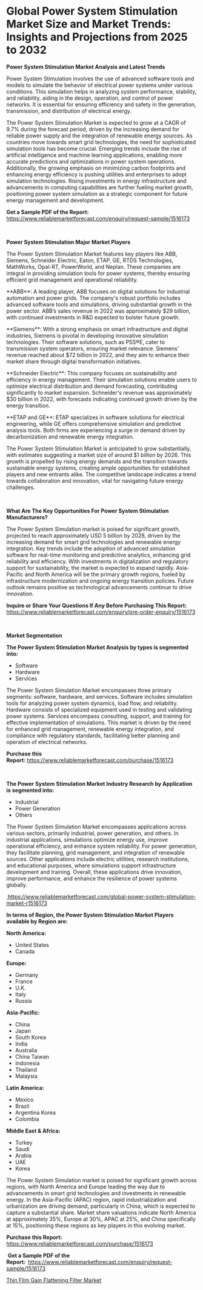 <p><h1>Global Power System Stimulation Market Size and Market Trends: Insights and Projections from 2025 to 2032</h1></p><p><strong>Power System Stimulation Market Analysis and Latest Trends</strong></p>
<p><p>Power System Stimulation involves the use of advanced software tools and models to simulate the behavior of electrical power systems under various conditions. This simulation helps in analyzing system performance, stability, and reliability, aiding in the design, operation, and control of power networks. It is essential for ensuring efficiency and safety in the generation, transmission, and distribution of electrical energy.</p><p>The Power System Stimulation Market is expected to grow at a CAGR of 9.7% during the forecast period, driven by the increasing demand for reliable power supply and the integration of renewable energy sources. As countries move towards smart grid technologies, the need for sophisticated simulation tools has become crucial. Emerging trends include the rise of artificial intelligence and machine learning applications, enabling more accurate predictions and optimizations in power system operations. Additionally, the growing emphasis on minimizing carbon footprints and enhancing energy efficiency is pushing utilities and enterprises to adopt simulation technologies. Rising investments in energy infrastructure and advancements in computing capabilities are further fueling market growth, positioning power system simulation as a strategic component for future energy management and development.</p></p>
<p><strong>Get a Sample PDF of the Report:&nbsp;</strong> <a href="https://www.reliablemarketforecast.com/enquiry/request-sample/1516173?utm_campaign=3049&utm_medium=2&utm_source=Github&utm_content=ia&utm_term=29032025&utm_id=power-system-stimulation">https://www.reliablemarketforecast.com/enquiry/request-sample/1516173</a></p>
<p>&nbsp;</p>
<p><strong>Power System Stimulation Major Market Players</strong></p>
<p><p>The Power System Stimulation Market features key players like ABB, Siemens, Schneider Electric, Eaton, ETAP, GE, RTDS Technologies, MathWorks, Opal-RT, PowerWorld, and Neplan. These companies are integral in providing simulation tools for power systems, thereby ensuring efficient grid management and operational reliability.</p><p>**ABB**: A leading player, ABB focuses on digital solutions for industrial automation and power grids. The company's robust portfolio includes advanced software tools and simulations, driving substantial growth in the power sector. ABB’s sales revenue in 2022 was approximately $29 billion, with continued investments in R&D expected to bolster future growth.</p><p>**Siemens**: With a strong emphasis on smart infrastructure and digital industries, Siemens is pivotal in developing innovative simulation technologies. Their software solutions, such as PSS®E, cater to transmission system operators, ensuring market relevance. Siemens’ revenue reached about $72 billion in 2022, and they aim to enhance their market share through digital transformation initiatives.</p><p>**Schneider Electric**: This company focuses on sustainability and efficiency in energy management. Their simulation solutions enable users to optimize electrical distribution and demand forecasting, contributing significantly to market expansion. Schneider's revenue was approximately $30 billion in 2022, with forecasts indicating continued growth driven by the energy transition.</p><p>**ETAP and GE**: ETAP specializes in software solutions for electrical engineering, while GE offers comprehensive simulation and predictive analysis tools. Both firms are experiencing a surge in demand driven by decarbonization and renewable energy integration.</p><p>The Power System Stimulation Market is anticipated to grow substantially, with estimates suggesting a market size of around $1 billion by 2026. This growth is propelled by rising energy demands and the transition towards sustainable energy systems, creating ample opportunities for established players and new entrants alike. The competitive landscape indicates a trend towards collaboration and innovation, vital for navigating future energy challenges.</p></p>
<p>&nbsp;</p>
<p><strong>What Are The Key Opportunities For Power System Stimulation Manufacturers?</strong></p>
<p><p>The Power System Simulation market is poised for significant growth, projected to reach approximately USD 5 billion by 2028, driven by the increasing demand for smart grid technologies and renewable energy integration. Key trends include the adoption of advanced simulation software for real-time monitoring and predictive analytics, enhancing grid reliability and efficiency. With investments in digitalization and regulatory support for sustainability, the market is expected to expand rapidly. Asia-Pacific and North America will be the primary growth regions, fueled by infrastructure modernization and ongoing energy transition policies. Future outlook remains positive as technological advancements continue to drive innovation.</p></p>
<p><strong>Inquire or Share Your Questions If Any Before Purchasing This Report:</strong> <a href="https://www.reliablemarketforecast.com/enquiry/pre-order-enquiry/1516173?utm_campaign=3049&utm_medium=2&utm_source=Github&utm_content=ia&utm_term=29032025&utm_id=power-system-stimulation">https://www.reliablemarketforecast.com/enquiry/pre-order-enquiry/1516173</a></p>
<p>&nbsp;</p>
<p><strong>Market Segmentation</strong></p>
<p><strong>The Power System Stimulation Market Analysis by types is segmented into:</strong></p>
<p><ul><li>Software</li><li>Hardware</li><li>Services</li></ul></p>
<p><p>The Power System Simulation Market encompasses three primary segments: software, hardware, and services. Software includes simulation tools for analyzing power system dynamics, load flow, and reliability. Hardware consists of specialized equipment used in testing and validating power systems. Services encompass consulting, support, and training for effective implementation of simulations. This market is driven by the need for enhanced grid management, renewable energy integration, and compliance with regulatory standards, facilitating better planning and operation of electrical networks.</p></p>
<p><strong>Purchase this Report:&nbsp;</strong><a href="https://www.reliablemarketforecast.com/purchase/1516173?utm_campaign=3049&utm_medium=2&utm_source=Github&utm_content=ia&utm_term=29032025&utm_id=power-system-stimulation">https://www.reliablemarketforecast.com/purchase/1516173</a></p>
<p>&nbsp;</p>
<p><strong>The Power System Stimulation Market Industry Research by Application is segmented into:</strong></p>
<p><ul><li>Industrial</li><li>Power Generation</li><li>Others</li></ul></p>
<p><p>The Power System Simulation Market encompasses applications across various sectors, primarily industrial, power generation, and others. In industrial applications, simulations optimize energy use, improve operational efficiency, and enhance system reliability. For power generation, they facilitate planning, grid management, and integration of renewable sources. Other applications include electric utilities, research institutions, and educational purposes, where simulations support infrastructure development and training. Overall, these applications drive innovation, improve performance, and enhance the resilience of power systems globally.</p></p>
<p><a href="https://www.reliablemarketforecast.com/global-power-system-stimulation-market-r1516173?utm_campaign=3049&utm_medium=2&utm_source=Github&utm_content=ia&utm_term=29032025&utm_id=power-system-stimulation">&nbsp;https://www.reliablemarketforecast.com/global-power-system-stimulation-market-r1516173</a></p>
<p><strong>In terms of Region, the Power System Stimulation Market Players available by Region are:</strong></p>
<p>
    <p> <strong> North America: </strong>
        <ul>
            <li>United States</li>
            <li>Canada</li>
        </ul>
        </p> 
    <p> <strong> Europe: </strong>
        <ul>
            <li>Germany</li>
            <li>France</li>
            <li>U.K.</li>
            <li>Italy</li>
            <li>Russia</li>
        </ul>
        </p> 
    <p> <strong> Asia-Pacific: </strong>
        <ul>
            <li>China</li>
            <li>Japan</li>
            <li>South Korea</li>
            <li>India</li>
            <li>Australia</li>
            <li>China Taiwan</li>
            <li>Indonesia</li>
            <li>Thailand</li>
            <li>Malaysia</li>
        </ul>
        </p> 
    <p> <strong> Latin America: </strong>
        <ul>
            <li>Mexico</li>
            <li>Brazil</li>
            <li>Argentina Korea</li>
            <li>Colombia</li>
        </ul>
        </p> 
    <p> <strong> Middle East & Africa: </strong>
        <ul>
            <li>Turkey</li>
            <li>Saudi</li>
            <li>Arabia</li>
            <li>UAE</li>
            <li>Korea</li>
        </ul>
    </p>
    </p>
<p><p>The Power System Simulation market is poised for significant growth across regions, with North America and Europe leading the way due to advancements in smart grid technologies and investments in renewable energy. In the Asia-Pacific (APAC) region, rapid industrialization and urbanization are driving demand, particularly in China, which is expected to capture a substantial share. Market share valuations indicate North America at approximately 35%, Europe at 30%, APAC at 25%, and China specifically at 15%, positioning these regions as key players in this evolving market.</p></p>
<p><strong>Purchase this Report: </strong><a href="https://www.reliablemarketforecast.com/purchase/1516173?utm_campaign=3049&utm_medium=2&utm_source=Github&utm_content=ia&utm_term=29032025&utm_id=power-system-stimulation">https://www.reliablemarketforecast.com/purchase/1516173</a></p>
<p>&nbsp;<strong>Get a Sample PDF of the Report:&nbsp;&nbsp;</strong><a href="https://www.reliablemarketforecast.com/enquiry/request-sample/1516173?utm_campaign=3049&utm_medium=2&utm_source=Github&utm_content=ia&utm_term=29032025&utm_id=power-system-stimulation">https://www.reliablemarketforecast.com/enquiry/request-sample/1516173</a></p>
<p><strong></strong></p>
<p><p><a href="https://github.com/muhjanaidu/Market-Research-Report-List-1/blob/main/thin-film-gain-flattening-filter-market.md?utm_campaign=3049&utm_medium=2&utm_source=Github&utm_content=ia&utm_term=29032025&utm_id=power-system-stimulation">Thin Film Gain Flattening Filter Market</a></p></p>